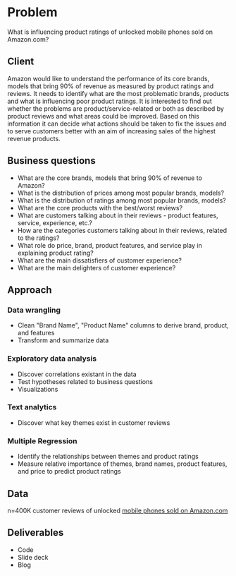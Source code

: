 # Problem

What is influencing product ratings of unlocked mobile phones sold on Amazon.com?
	
## Client

Amazon would like to understand the performance of its core brands, models that bring 90% of revenue as measured by product ratings and reviews.
It needs to identify what are the most problematic brands, products and what is influencing poor product ratings. 
It is interested to find out whether the problems are product/service-related or both as described by product reviews and what areas could be improved.
Based on this information it can decide what actions should be taken to fix the issues and to serve customers better with an aim of increasing sales of the highest revenue products.

	
## Business questions

* What are the core brands, models that bring 90% of revenue to Amazon?
* What is the distribution of prices among most popular brands, models?
* What is the distribution of ratings among most popular brands, models?
* What are the core products with the best/worst reviews?
* What are customers talking about in their reviews - product features, service, experience, etc.?
* How are the categories customers talking about in their reviews, related to the ratings?
* What role do price, brand, product features, and service play in explaining product rating?
* What are the main dissatisfiers of customer experience?
* What are the main delighters of customer experience? 
	
## Approach 

### Data wrangling 

* Clean "Brand Name", "Product Name" columns to derive brand, product, and features
* Transform and summarize data
 

### Exploratory data analysis

* Discover correlations existant in the data
* Test hypotheses related to business questions
* Visualizations

### Text analytics

* Discover what key themes exist in customer reviews 

### Multiple Regression

* Identify the relationships between themes and product ratings 
* Measure relative importance of themes, brand names, product features, and price to predict product ratings
	
## Data

n=400K customer reviews of unlocked [mobile phones sold on Amazon.com](https://www.kaggle.com/PromptCloudHQ/amazon-reviews-unlocked-mobile-phones/data)

## Deliverables

* Code
* Slide deck
* Blog